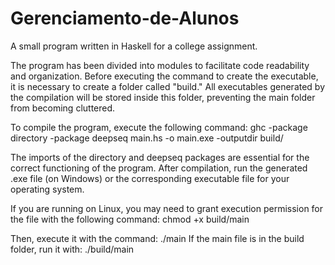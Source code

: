 # Gerenciamento-de-Alunos
A small program written in Haskell for a college assignment.


The program has been divided into modules to facilitate code readability and organization. Before executing the command to create the executable, it is necessary to create a folder called "build." All executables generated by the compilation will be stored inside this folder, preventing the main folder from becoming cluttered.

To compile the program, execute the following command:
ghc -package directory -package deepseq main.hs -o main.exe -outputdir build/

The imports of the directory and deepseq packages are essential for the correct functioning of the program. 
After compilation, run the generated .exe file (on Windows) or the corresponding executable file for your operating system. 

If you are running on Linux, you may need to grant execution permission for the file with the following command:
chmod +x build/main

Then, execute it with the command:
./main
If the main file is in the build folder, run it with:
./build/main
